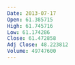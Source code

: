 ```yaml
---
Date: 2013-07-17
Open: 61.385715
High: 61.745716
Low: 61.174286
Close: 61.472858
Adj Close: 48.223812
Volume: 49747600
---
```

